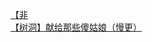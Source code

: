 [【非](http://tieba.baidu.com/p/3057105881?see_lz=1&pn=)   
[【树洞】献给那些傻姑娘（慢更）](http://tieba.baidu.com/p/3056384223?see_lz=1&pn=)   
